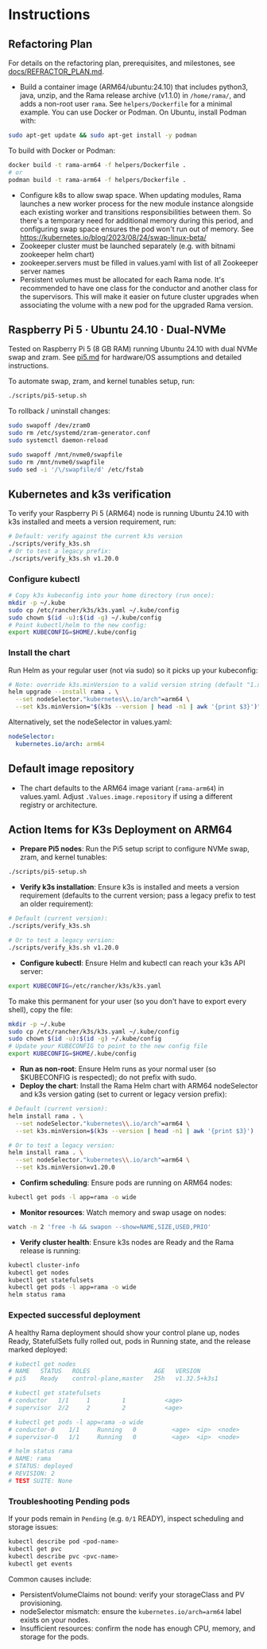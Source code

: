 # Instructions

## Refactoring Plan

For details on the refactoring plan, prerequisites, and milestones, see [docs/REFRACTOR_PLAN.md](docs/REFRACTOR_PLAN.md).

- Build a container image (ARM64/ubuntu:24.10) that includes python3, java, unzip, and the Rama release archive (v1.1.0) in `/home/rama/`, and adds a non-root user `rama`. See `helpers/Dockerfile` for a minimal example. You can use Docker or Podman. On Ubuntu, install Podman with:

```bash
sudo apt-get update && sudo apt-get install -y podman
```

To build with Docker or Podman:

```bash
docker build -t rama-arm64 -f helpers/Dockerfile .
# or
podman build -t rama-arm64 -f helpers/Dockerfile .
```
- Configure k8s to allow swap space. When updating modules, Rama launches a new worker process for the new module instance alongside each existing worker and transitions responsibilities between them. So there's a temporary need for additional memory during this period, and configuring swap space ensures the pod won't run out of memory. See https://kubernetes.io/blog/2023/08/24/swap-linux-beta/
- Zookeeper cluster must be launched separately (e.g. with bitnami zookeeper helm chart)
- zookeeper.servers must be filled in values.yaml with list of all Zookeeper server names
- Persistent volumes must be allocated for each Rama node. It's recommended to have one class for the conductor and another class for the supervisors. This will make it easier on future cluster upgrades when associating the volume with a new pod for the upgraded Rama version.

## Raspberry Pi 5 · Ubuntu 24.10 · Dual-NVMe

Tested on Raspberry Pi 5 (8 GB RAM) running Ubuntu 24.10 with dual NVMe swap and zram. See [pi5.md](pi5.md) for hardware/OS assumptions and detailed instructions.

To automate swap, zram, and kernel tunables setup, run:

```bash
./scripts/pi5-setup.sh
```

To rollback / uninstall changes:

```bash
sudo swapoff /dev/zram0
sudo rm /etc/systemd/zram-generator.conf
sudo systemctl daemon-reload

sudo swapoff /mnt/nvme0/swapfile
sudo rm /mnt/nvme0/swapfile
sudo sed -i '/\/swapfile/d' /etc/fstab
```

## Kubernetes and k3s verification
To verify your Raspberry Pi 5 (ARM64) node is running Ubuntu 24.10 with k3s installed and meets a version requirement, run:

```bash
# Default: verify against the current k3s version
./scripts/verify_k3s.sh
# Or to test a legacy prefix:
./scripts/verify_k3s.sh v1.20.0
```

### Configure kubectl

```bash
# Copy k3s kubeconfig into your home directory (run once):
mkdir -p ~/.kube
sudo cp /etc/rancher/k3s/k3s.yaml ~/.kube/config
sudo chown $(id -u):$(id -g) ~/.kube/config
# Point kubectl/helm to the new config:
export KUBECONFIG=$HOME/.kube/config
```

### Install the chart

Run Helm as your regular user (not via sudo) so it picks up your kubeconfig:

```bash
# Note: override k3s.minVersion to a valid version string (default "1.x.y" is a placeholder).
helm upgrade --install rama . \
  --set nodeSelector."kubernetes\\.io/arch"=arm64 \
  --set k3s.minVersion="$(k3s --version | head -n1 | awk '{print $3}')"
```

Alternatively, set the nodeSelector in values.yaml:

```yaml
nodeSelector:
  kubernetes.io/arch: arm64
```

## Default image repository
- The chart defaults to the ARM64 image variant (`rama-arm64`) in values.yaml. Adjust `.Values.image.repository` if using a different registry or architecture.

## Action Items for K3s Deployment on ARM64

- **Prepare Pi5 nodes**: Run the Pi5 setup script to configure NVMe swap, zram, and kernel tunables:

```bash
./scripts/pi5-setup.sh
```

- **Verify k3s installation**: Ensure k3s is installed and meets a version requirement (defaults to the current version; pass a legacy prefix to test an older requirement):

```bash
# Default (current version):
./scripts/verify_k3s.sh

# Or to test a legacy version:
./scripts/verify_k3s.sh v1.20.0
```

- **Configure kubectl**: Ensure Helm and kubectl can reach your k3s API server:

```bash
export KUBECONFIG=/etc/rancher/k3s/k3s.yaml
```

To make this permanent for your user (so you don't have to export every shell), copy the file:

```bash
mkdir -p ~/.kube
sudo cp /etc/rancher/k3s/k3s.yaml ~/.kube/config
sudo chown $(id -u):$(id -g) ~/.kube/config
# Update your KUBECONFIG to point to the new config file
export KUBECONFIG=$HOME/.kube/config
```

- **Run as non-root**: Ensure Helm runs as your normal user (so $KUBECONFIG is respected); do not prefix with sudo.
- **Deploy the chart**: Install the Rama Helm chart with ARM64 nodeSelector and k3s version gating (set to current or legacy version prefix):

```bash
# Default (current version):
helm install rama . \
  --set nodeSelector."kubernetes\\.io/arch"=arm64 \
  --set k3s.minVersion=$(k3s --version | head -n1 | awk '{print $3}')

# Or to test a legacy version:
helm install rama . \
  --set nodeSelector."kubernetes\\.io/arch"=arm64 \
  --set k3s.minVersion=v1.20.0
```

- **Confirm scheduling**: Ensure pods are running on ARM64 nodes:

```bash
kubectl get pods -l app=rama -o wide
```

- **Monitor resources**: Watch memory and swap usage on nodes:

```bash
watch -n 2 'free -h && swapon --show=NAME,SIZE,USED,PRIO'
```
  
- **Verify cluster health**: Ensure k3s nodes are Ready and the Rama release is running:

```bash
kubectl cluster-info
kubectl get nodes
kubectl get statefulsets
kubectl get pods -l app=rama -o wide
helm status rama
```

### Expected successful deployment

A healthy Rama deployment should show your control plane up, nodes Ready, StatefulSets fully rolled out, pods in Running state, and the release marked deployed:

```bash
# kubectl get nodes
# NAME   STATUS   ROLES                  AGE   VERSION
# pi5    Ready    control-plane,master   25h   v1.32.5+k3s1

# kubectl get statefulsets
# conductor   1/1     1         1           <age>
# supervisor  2/2     2         2           <age>

# kubectl get pods -l app=rama -o wide
# conductor-0    1/1     Running   0          <age>  <ip>  <node>
# supervisor-0   1/1     Running   0          <age>  <ip>  <node>

# helm status rama
# NAME: rama
# STATUS: deployed
# REVISION: 2
# TEST SUITE: None
```

### Troubleshooting Pending pods

If your pods remain in `Pending` (e.g. `0/1` READY), inspect scheduling and storage issues:

```bash
kubectl describe pod <pod-name>
kubectl get pvc
kubectl describe pvc <pvc-name>
kubectl get events
```

Common causes include:
- PersistentVolumeClaims not bound: verify your storageClass and PV provisioning.
- nodeSelector mismatch: ensure the `kubernetes.io/arch=arm64` label exists on your nodes.
- Insufficient resources: confirm the node has enough CPU, memory, and storage for the pods.

